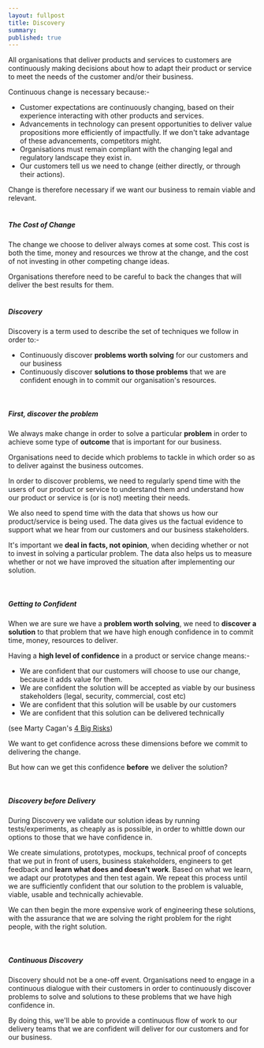```yaml
---
layout: fullpost
title: Discovery
summary: 
published: true
---
```


All organisations that deliver products and services to customers are continuously making decisions about how to adapt their product or service to meet the needs of the customer and/or their business.

Continuous change is necessary because:-

*  Customer expectations are continuously changing, based on their experience interacting with other products and services.
*  Advancements in technology can present opportunities to deliver value propositions more efficiently of impactfully. If we don't take advantage of these advancements, competitors might.
*  Organisations must remain compliant with the changing legal and regulatory landscape they exist in.
*  Our customers tell us we need to change (either directly, or through their actions).

Change is therefore necessary if we want our business to remain viable and relevant.
<br>
<br>

##### The Cost of Change
The change we choose to deliver always comes at some cost. This cost is both the time, money and resources we throw at the change, and the cost of not investing in other competing change ideas.

Organisations therefore need to be careful to back the changes that will deliver the best results for them.
<br>
<br>

##### Discovery
Discovery is a term used to describe the set of techniques we follow in order to:-

* Continuously discover **problems worth solving** for our customers and our business
* Continuously discover **solutions to those problems** that we are confident enough in to commit our organisation's resources.

<br>

##### First, discover the problem
We always make change in order to solve a particular **problem** in order to achieve some type of **outcome** that is important for our business. 

Organisations need to decide which problems to tackle in which order so as to deliver against the business outcomes.

In order to discover problems, we need to regularly spend time with the users of our product or service to understand them and understand how our product or service is (or is not) meeting their needs. 

We also need to spend time with the data that shows us how our product/service is being used. The data gives us the factual evidence to support what we hear from our customers and our business stakeholders.  

It's important we **deal in facts, not opinion**, when deciding whether or not to invest in solving a particular problem. The data also helps us to measure whether or not we have improved the situation after implementing our solution.

<br>

##### Getting to Confident
When we are sure we have a **problem worth solving**, we need to **discover a solution** to that problem that we have high enough confidence in to commit time, money, resources to deliver.

Having a **high level of confidence** in a product or service change means:-

* We are confident that our customers will choose to use our change, because it adds value for them.
* We are confident the solution will be accepted as viable by our business stakeholders (legal, security, commercial, cost etc)
* We are confident that this solution will be usable by our customers
* We are confident that this solution can be delivered technically

(see Marty Cagan's [4 Big Risks](https://svpg.com/four-big-risks/)) 

We want to get confidence across these dimensions before we commit to delivering the change.

But how can we get this confidence **before** we deliver the solution?

<br>

##### Discovery before Delivery
During Discovery we validate our solution ideas by running tests/experiments, as cheaply as is possible, in order to whittle down our options to those that we have confidence in.

We create simulations, prototypes, mockups, technical proof of concepts that we put in front of users, business stakeholders, engineers to get feedback and **learn what does and doesn't work**. Based on what we learn, we adapt our prototypes and then test again. We repeat this process until we are sufficiently confident that our solution to the problem is valuable, viable, usable and technically achievable.

We can then begin the more expensive work of engineering these solutions, with the assurance that we are solving the right problem for the right people, with the right solution.

<br>

##### Continuous Discovery
Discovery should not be a one-off event. Organisations need to engage in a continuous dialogue with their customers in order to continuously discover problems to solve and solutions to these problems that we have high confidence in.

By doing this, we'll be able to provide a continuous flow of work to our delivery teams that we are confident will deliver for our customers and for our business.